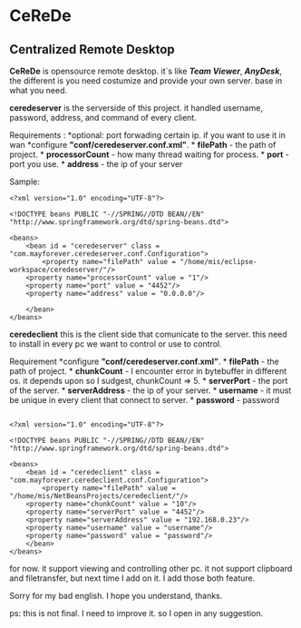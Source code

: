 # CeReDe
## Centralized Remote Desktop

**CeReDe** is opensource remote desktop. it`s like _**Team Viewer**_, _**AnyDesk**_, the different is you need costumize and provide your own server. base in what you need.

**ceredeserver** is the serverside of this project. it handled username, password, address, and command of every client.

Requirements :
*optional: port forwading certain ip. if you want to use it in wan
*configure **"conf/ceredeserver.conf.xml"**. 
	* **filePath** - the path of project.
	* **processorCount** - how many thread waiting for process.
	* **port** - port you use.
	* **address** - the ip of your server

Sample:

```
<?xml version="1.0" encoding="UTF-8"?>

<!DOCTYPE beans PUBLIC "-//SPRING//DTD BEAN//EN"
"http://www.springframework.org/dtd/spring-beans.dtd">

<beans>
    <bean id = "ceredeserver" class = "com.mayforever.ceredeserver.conf.Configuration">
        <property name="filePath" value = "/home/mis/eclipse-workspace/ceredeserver/"/>
	<property name="processorCount" value = "1"/>
	<property name="port" value = "4452"/>
	<property name="address" value = "0.0.0.0"/>

    </bean>
</beans>

```

**ceredeclient** this is the client side that comunicate to the server. this need to install in every pc we want to control or use to control. 

Requirement
*configure **"conf/ceredeserver.conf.xml"**. 
	* **filePath** - the path of project.
	* **chunkCount** - I encounter error in bytebuffer in different os. it depends upon so I sudgest, chunkCount => 5.
	* **serverPort** - the port of the server.
	* **serverAddress** - the ip of your server.
	* **username** - it must be unique in every client that connect to server.
	* **password** - password
```

<?xml version="1.0" encoding="UTF-8"?>

<!DOCTYPE beans PUBLIC "-//SPRING//DTD BEAN//EN"
"http://www.springframework.org/dtd/spring-beans.dtd">

<beans>
    <bean id = "ceredeclient" class = "com.mayforever.ceredeclient.conf.Configuration">
        <property name="filePath" value = "/home/mis/NetBeansProjects/ceredeclient/"/>
	<property name="chunkCount" value = "10"/>
	<property name="serverPort" value = "4452"/>
	<property name="serverAddress" value = "192.168.0.23"/>
	<property name="username" value = "username"/>
	<property name="password" value = "password"/>
    </bean>
</beans>

```

for now. it support viewing and controlling other pc. it not support clipboard and filetransfer, but next time I add on it. I add those both feature. 

Sorry for my bad english. I hope you understand, thanks.

ps: this is not final. I need to improve it. so I open in any suggestion. 
